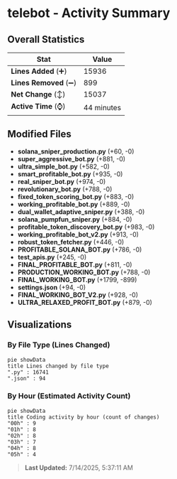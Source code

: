 # telebot - Activity Summary 

## Overall Statistics

| Stat                   | Value                                                             |
| ---------------------- | ----------------------------------------------------------------- |
| **Lines Added** (➕)   | 15936                                          |
| **Lines Removed** (➖) | 899                                        |
| **Net Change** (↕)    | 15037                |
| **Active Time** (⌚)   | 44 minutes |


## Modified Files
- **solana_sniper_production.py** (+60, -0)
- **super_aggressive_bot.py** (+881, -0)
- **ultra_simple_bot.py** (+582, -0)
- **smart_profitable_bot.py** (+935, -0)
- **real_sniper_bot.py** (+974, -0)
- **revolutionary_bot.py** (+788, -0)
- **fixed_token_scoring_bot.py** (+883, -0)
- **working_profitable_bot.py** (+889, -0)
- **dual_wallet_adaptive_sniper.py** (+388, -0)
- **solana_pumpfun_sniper.py** (+884, -0)
- **profitable_token_discovery_bot.py** (+983, -0)
- **working_profitable_bot_v2.py** (+913, -0)
- **robust_token_fetcher.py** (+446, -0)
- **PROFITABLE_SOLANA_BOT.py** (+786, -0)
- **test_apis.py** (+245, -0)
- **FINAL_PROFITABLE_BOT.py** (+811, -0)
- **PRODUCTION_WORKING_BOT.py** (+788, -0)
- **FINAL_WORKING_BOT.py** (+1799, -899)
- **settings.json** (+94, -0)
- **FINAL_WORKING_BOT_V2.py** (+928, -0)
- **ULTRA_RELAXED_PROFIT_BOT.py** (+879, -0)

## Visualizations

### By File Type (Lines Changed)

```mermaid
pie showData
title Lines changed by file type
".py" : 16741
".json" : 94
```

### By Hour (Estimated Activity Count)

```mermaid
pie showData
title Coding activity by hour (count of changes)
"00h" : 9
"01h" : 8
"02h" : 8
"03h" : 7
"04h" : 8
"05h" : 4
```


> **Last Updated:** 7/14/2025, 5:37:11 AM